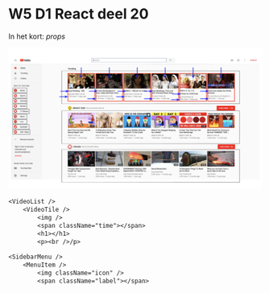 # W5 D1 React deel 20
In het kort: _props_

![](W5%20D1%20React%20deel%2020/Screenshot%202020-04-14%20at%2012.09.59.png)

```
<VideoList />
	<VideoTile />
		<img />
		<span className="time"></span>
		<h1></h1>
		<p><br />/p>
```

```
<SidebarMenu />
	<MenuItem />
		<img className="icon" />
		<span className="label"></span>
```
